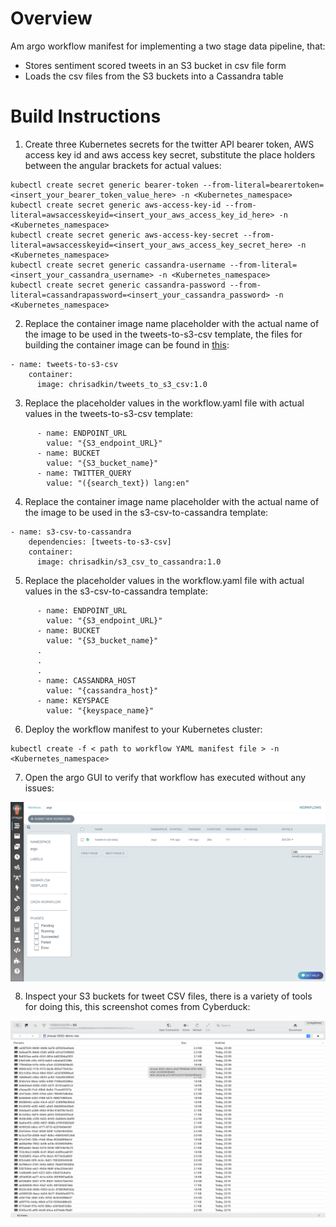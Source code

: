 # Overview

Am argo workflow manifest for implementing a two stage data pipeline, that:

- Stores sentiment scored tweets in an S3 bucket in csv file form
- Loads the csv files from the S3 buckets into a Cassandra table

# Build Instructions

1. Create three Kubernetes secrets for the twitter API bearer token, AWS access key id and aws access key secret, substitute the place holders between the angular brackets for actual values:

```
kubectl create secret generic bearer-token --from-literal=bearertoken=<insert_your_bearer_token_value_here> -n <Kubernetes_namespace>
kubectl create secret generic aws-access-key-id --from-literal=awsaccesskeyid=<insert_your_aws_access_key_id_here> -n <Kubernetes_namespace>
kubectl create secret generic aws-access-key-secret --from-literal=awsaccesskeyid=<insert_your_aws_access_key_secret_here> -n <Kubernetes_namespace>
kubectl create secret generic cassandra-username --from-literal=<insert_your_cassandra_username> -n <Kubernetes_namespace>
kubectl create secret generic cassandra-password --from-literal=cassandrapassword=<insert_your_cassandra_password> -n <Kubernetes_namespace>
```

2. Replace the container image name placeholder with the actual name of the image to be used in the tweets-to-s3-csv template, the files for building the container image can be found in [this](https://github.com/chrisadkin/Argo-Data-Pipeline-Gallery/tree/main/docker_images/s3_csv_to_cassandra):

```
- name: tweets-to-s3-csv
    container:
      image: chrisadkin/tweets_to_s3_csv:1.0
```

3. Replace the placeholder values in the workflow.yaml file with actual values in the tweets-to-s3-csv template:

```
      - name: ENDPOINT_URL
        value: "{S3_endpoint_URL}"
      - name: BUCKET
        value: "{S3_bucket_name}"
      - name: TWITTER_QUERY
        value: "({search_text}) lang:en"
```

4. Replace the container image name placeholder with the actual name of the image to be used in the s3-csv-to-cassandra template:

```
- name: s3-csv-to-cassandra
    dependencies: [tweets-to-s3-csv]
    container:
      image: chrisadkin/s3_csv_to_cassandra:1.0
```

5. Replace the placeholder values in the workflow.yaml file with actual values in the s3-csv-to-cassandra template:

```
      - name: ENDPOINT_URL
        value: "{S3_endpoint_URL}"
      - name: BUCKET
        value: "{S3_bucket_name}"
      .
      .
      .
      - name: CASSANDRA_HOST
        value: "{cassandra_host}"
      - name: KEYSPACE
        value: "{keyspace_name}"
```

6. Deploy the workflow manifest to your Kubernetes cluster:
```
kubectl create -f < path to workflow YAML manifest file > -n <Kubernetes_namespace>
```

7. Open the argo GUI to verify that workflow has executed without any issues:

<img style="float: left; margin: 0px 15px 15px 0px;" src="https://github.com/chrisadkin/Argo-Data-Pipeline-Gallery/blob/main/images/01.png?raw=true">

8. Inspect your S3 buckets for tweet CSV files, there is a variety of tools for doing this, this screenshot comes from Cyberduck:

<img style="float: left; margin: 0px 15px 15px 0px;" src="https://github.com/chrisadkin/Argo-Data-Pipeline-Gallery/blob/main/images/02.png?raw=true">
